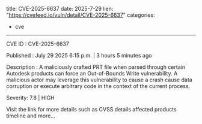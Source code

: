  
title: CVE-2025-6637
date: 2025-7-29
lien: "https://cvefeed.io/vuln/detail/CVE-2025-6637"
categories:
  - cve
---

CVE ID : CVE-2025-6637

Published :  July 29
2025
6:15 p.m. | 3 hours
5 minutes ago

Description : A maliciously crafted PRT file
when parsed through certain Autodesk products
can force an Out-of-Bounds Write vulnerability. A malicious actor may leverage this vulnerability to cause a crash
cause data corruption
or execute arbitrary code in the context of the current process.

Severity: 7.8 | HIGH

Visit the link for more details
such as CVSS details
affected products
timeline
and more...
